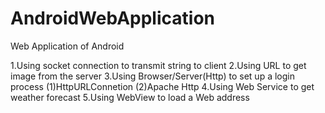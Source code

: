 AndroidWebApplication
=====================

Web Application of Android


1.Using socket connection to transmit string to client
2.Using URL to get image from the server
3.Using Browser/Server(Http) to set up a login process
(1)HttpURLConnetion
(2)Apache Http
4.Using Web Service to get weather forecast
5.Using WebView to load a Web address
